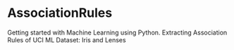 # AssociationRules
Getting started with Machine Learning using Python. Extracting Association Rules of UCI ML Dataset: Iris and Lenses
